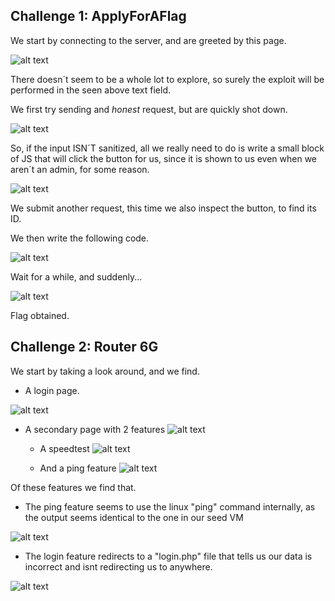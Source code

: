 ## Challenge 1: ApplyForAFlag

We start by connecting to the server, and are greeted by this page.

![alt text](https://git.fe.up.pt/fsi/fsi2223/l11g03/-/raw/main/imgs/ctf5img1.PNG "Title")

There doesn´t seem to be a whole lot to explore, so surely the exploit will be performed in the seen above text field.

We first try sending and *honest* request, but are quickly shot down.

![alt text](https://git.fe.up.pt/fsi/fsi2223/l11g03/-/raw/main/imgs/ctf5img2.PNG "Title")

So, if the input ISN´T sanitized, all we really need to do is write a small block of JS that will click the button for us, since it is shown to us even when we aren´t an admin, for some reason.

![alt text](https://git.fe.up.pt/fsi/fsi2223/l11g03/-/raw/main/imgs/ctf5img3.PNG "Title")

We submit another request, this time we also inspect the button, to find its ID.

We then write the following code.

![alt text](https://git.fe.up.pt/fsi/fsi2223/l11g03/-/raw/main/imgs/ctf5img4.PNG "Title")

Wait for a while, and suddenly...

![alt text](https://git.fe.up.pt/fsi/fsi2223/l11g03/-/raw/main/imgs/ctf5img5.PNG "Title")

Flag obtained.

## Challenge 2: Router 6G

We start by taking a look around, and we find.

- A login page.

![alt text](https://git.fe.up.pt/fsi/fsi2223/l11g03/-/raw/main/imgs/ctf5img6.PNG "Title")


- A secondary page with 2 features
![alt text](https://git.fe.up.pt/fsi/fsi2223/l11g03/-/raw/main/imgs/ctf5img7.PNG "Title")

	- A speedtest
	![alt text](https://git.fe.up.pt/fsi/fsi2223/l11g03/-/raw/main/imgs/ctf5img8.PNG "Title")

	- And a ping feature
	![alt text](https://git.fe.up.pt/fsi/fsi2223/l11g03/-/raw/main/imgs/ctf5img9.PNG "Title")

Of these features we find that.

- The ping feature seems to use the linux "ping" command internally, as the output seems identical to the one in our seed VM

 ![alt text](https://git.fe.up.pt/fsi/fsi2223/l11g03/-/raw/main/imgs/ctf5img10.PNG "Title")

 - The login feature redirects to a "login.php" file that tells us our data is incorrect and isnt redirecting us to anywhere.

  ![alt text](https://git.fe.up.pt/fsi/fsi2223/l11g03/-/raw/main/imgs/ctf5img11.PNG "Title")
